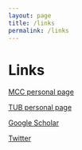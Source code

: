 ```yaml
---
layout: page
title: /links
permalink: /links
---
```


# Links

<a href="https://www.mcc-berlin.net/en/about/team/milojevic-dupont-nikola.html">MCC personal page</a>

<a href="https://www.susturbecon.tu-berlin.de/team/nikola_milojevic_dupont/">TUB personal page</a>

<a href="https://scholar.google.com/citations?user=49xLPo8AAAAJ&hl=en&oi=ao">Google Scholar</a>

<a href="https://twitter.com/Nikola_MD">Twitter</a>
